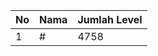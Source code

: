 | No | Nama            | Jumlah Level |
|----|-----------------|--------------|
| 1  | #    |    4758        |
